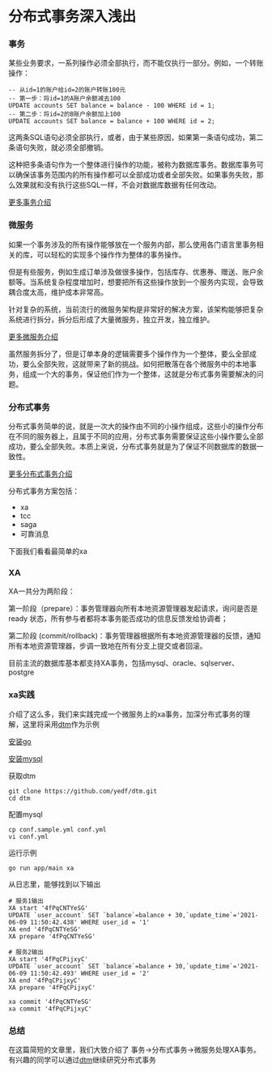 # 分布式事务深入浅出
### 事务
某些业务要求，一系列操作必须全部执行，而不能仅执行一部分。例如，一个转账操作：  

```
-- 从id=1的账户给id=2的账户转账100元
-- 第一步：将id=1的A账户余额减去100
UPDATE accounts SET balance = balance - 100 WHERE id = 1;
-- 第二步：将id=2的B账户余额加上100
UPDATE accounts SET balance = balance + 100 WHERE id = 2;
```
这两条SQL语句必须全部执行，或者，由于某些原因，如果第一条语句成功，第二条语句失败，就必须全部撤销。

这种把多条语句作为一个整体进行操作的功能，被称为数据库事务。数据库事务可以确保该事务范围内的所有操作都可以全部成功或者全部失败。如果事务失败，那么效果就和没有执行这些SQL一样，不会对数据库数据有任何改动。

[更多事务介绍](https://www.liaoxuefeng.com/wiki/1177760294764384/1179611198786848)


### 微服务

如果一个事务涉及的所有操作能够放在一个服务内部，那么使用各门语言里事务相关的库，可以轻松的实现多个操作作为整体的事务操作。

但是有些服务，例如生成订单涉及做很多操作，包括库存、优惠券、赠送、账户余额等。当系统复杂程度增加时，想要把所有这些操作放到一个服务内实现，会导致耦合度太高，维护成本非常高。

针对复杂的系统，当前流行的微服务架构是非常好的解决方案，该架构能够把复杂系统进行拆分，拆分后形成了大量微服务，独立开发，独立维护。

[更多微服务介绍](https://www.zhihu.com/question/65502802)

虽然服务拆分了，但是订单本身的逻辑需要多个操作作为一个整体，要么全部成功，要么全部失败，这就带来了新的挑战。如何把散落在各个微服务中的本地事务，组成一个大的事务，保证他们作为一个整体，这就是分布式事务需要解决的问题。

### 分布式事务
分布式事务简单的说，就是一次大的操作由不同的小操作组成，这些小的操作分布在不同的服务器上，且属于不同的应用，分布式事务需要保证这些小操作要么全部成功，要么全部失败。本质上来说，分布式事务就是为了保证不同数据库的数据一致性。

[更多分布式事务介绍](https://juejin.cn/post/6844903647197806605)

分布式事务方案包括：
  * xa
  * tcc
  * saga
  * 可靠消息
  
下面我们看看最简单的xa

### XA

XA一共分为两阶段：

第一阶段（prepare）：事务管理器向所有本地资源管理器发起请求，询问是否是 ready 状态，所有参与者都将本事务能否成功的信息反馈发给协调者；

第二阶段 (commit/rollback)：事务管理器根据所有本地资源管理器的反馈，通知所有本地资源管理器，步调一致地在所有分支上提交或者回滚。

目前主流的数据库基本都支持XA事务，包括mysql、oracle、sqlserver、postgre

### xa实践

介绍了这么多，我们来实践完成一个微服务上的xa事务，加深分布式事务的理解，这里将采用[dtm](https://github.com/yedf/dtm.git)作为示例

[安装go](https://golang.org/doc/install)

[安装mysql](https://www.mysql.com/cn/)

获取dtm
```
git clone https://github.com/yedf/dtm.git
cd dtm
```
配置mysql
```
cp conf.sample.yml conf.yml
vi conf.yml
```

运行示例

```
go run app/main xa
```

从日志里，能够找到以下输出
```
# 服务1输出
XA start '4fPqCNTYeSG'
UPDATE `user_account` SET `balance`=balance + 30,`update_time`='2021-06-09 11:50:42.438' WHERE user_id = '1'
XA end '4fPqCNTYeSG'
XA prepare '4fPqCNTYeSG'

# 服务2输出
XA start '4fPqCPijxyC'
UPDATE `user_account` SET `balance`=balance + 30,`update_time`='2021-06-09 11:50:42.493' WHERE user_id = '2'
XA end '4fPqCPijxyC'
XA prepare '4fPqCPijxyC'

xa commit '4fPqCNTYeSG'
xa commit '4fPqCPijxyC'
```


### 总结
在这篇简短的文章里，我们大致介绍了 事务->分布式事务->微服务处理XA事务。有兴趣的同学可以通过[dtm](https://github.com/yedf/dtm)继续研究分布式事务